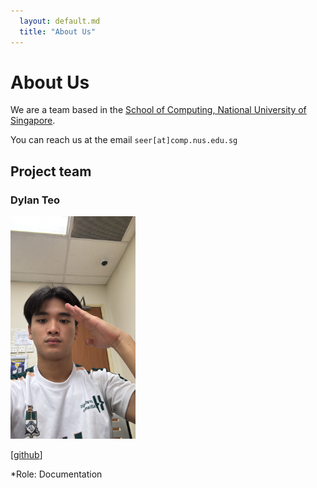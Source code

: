 ```yaml
---
  layout: default.md
  title: "About Us"
---
```


# About Us

We are a team based in the [School of Computing, National University of Singapore](http://www.comp.nus.edu.sg).

You can reach us at the email `seer[at]comp.nus.edu.sg`

## Project team

### Dylan Teo

<img src="images/dylantjy.png" width="200px">

[[github](https://github.com/dylantjy)]

*Role: Documentation


